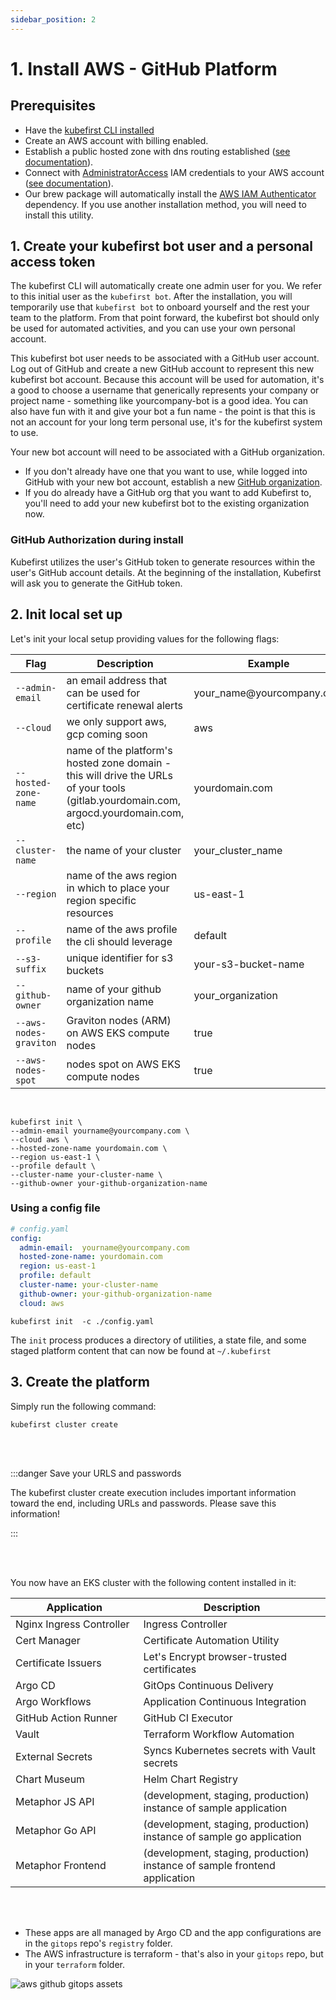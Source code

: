 ```yaml
---
sidebar_position: 2
---
```


# 1. Install AWS - GitHub Platform

## Prerequisites

- Have the <a href="/docs/getting-started/installation#1-install-the-kubefirst-cli">kubefirst CLI installed</a>
- Create an AWS account with billing enabled.
- Establish a public hosted zone with dns routing established (<a href="https://docs.aws.amazon.com/Route53/latest/DeveloperGuide/hosted-zones-working-with.html">see documentation</a>).
- Connect with <a href="https://console.aws.amazon.com/iam/home?#/policies/arn:aws:iam::aws:policy/AdministratorAccessserviceLevelSummary">AdministratorAccess</a> IAM credentials to your AWS account (<a href="https://docs.aws.amazon.com/general/latest/gr/aws-sec-cred-types.html#access-keys-and-secret-access-keys">see documentation</a>).
- Our brew package will automatically install the <a href="https://docs.aws.amazon.com/eks/latest/userguide/install-aws-iam-authenticator.html">AWS IAM Authenticator</a> dependency. If you use another installation method, you will need to install this utility.

## 1. Create your kubefirst bot user and a personal access token

The kubefirst CLI will automatically create one admin user for you. We refer to this initial user as the `kubefirst bot`. After the installation, you will temporarily use that `kubefirst bot` to onboard yourself and the rest your team to the platform. From that point forward, the kubefirst bot should only be used for automated activities, and you can use your own personal account.

This kubefirst bot user needs to be associated with a GitHub user account. Log out of GitHub and create a new GitHub account to represent this new kubefirst bot account. Because this account will be used for automation, it's a good to choose a username that generically represents your company or project name - something like yourcompany-bot is a good idea. You can also have fun with it and give your bot a fun name - the point is that this is not an account for your long term personal use, it's for the kubefirst system to use.

Your new bot account will need to be associated with a GitHub organization.

- If you don't already have one that you want to use, while logged into GitHub with your new bot account, establish a new <a href="https://docs.github.com/en/organizations/collaborating-with-groups-in-organizations/creating-a-new-organization-from-scratch">GitHub organization</a>.
- If you do already have a GitHub org that you want to add Kubefirst to, you'll need to add your new kubefirst bot to the existing organization now.

### GitHub Authorization during install

Kubefirst utilizes the user's GitHub token to generate resources within the user's GitHub account details.
At the beginning of the installation, Kubefirst will ask you to generate the GitHub token.

## 2. Init local set up

Let's init your local setup providing values for the following flags:

<!-- please ensure table column widths are appropriate for content -->

<table>
  <thead>
    <tr>
      <th width="10%">Flag</th>
      <th width="30%">Description</th>
      <th width="10%">Example</th>
    </tr>
  </thead>
  <tbody>
    <tr>
      <td><code>--admin-email</code></td>
      <td>an email address that can be used for certificate renewal alerts</td>
      <td>your_name@yourcompany.com</td>
    </tr>
    <tr>
      <td><code>--cloud</code></td>
      <td>we only support aws, gcp coming soon</td>
      <td>aws</td>
    </tr>
    <tr>
      <td><code>--hosted-zone-name</code></td>
      <td>name of the platform's hosted zone domain - this will drive the URLs of your tools (gitlab.yourdomain.com, argocd.yourdomain.com, etc)</td>
      <td>yourdomain.com</td>
    </tr>
    <tr>
      <td><code>--cluster-name</code></td>
      <td>the name of your cluster</td>
      <td>your_cluster_name</td>
    </tr>
    <tr>
      <td><code>--region</code></td>
      <td>name of the aws region in which to place your region specific resources</td>
      <td>us-east-1</td>
    </tr>
    <tr>
      <td><code>--profile</code></td>
      <td>name of the aws profile the cli should leverage</td>
      <td>default</td>
    </tr>
    <tr>
      <td><code>--s3-suffix</code></td>
      <td>unique identifier for s3 buckets</td>
      <td>your-s3-bucket-name</td>
    </tr>
    <tr>
      <td><code>--github-owner</code></td>
      <td>name of your github organization name</td>
      <td>your_organization</td>
    </tr>
    <tr>
      <td><code>--aws-nodes-graviton</code></td>
      <td>Graviton nodes (ARM) on AWS EKS compute nodes</td>
      <td>true</td>
    </tr>
    <tr>
      <td><code>--aws-nodes-spot</code></td>
      <td>nodes spot on AWS EKS compute nodes</td>
      <td>true</td>
    </tr>
  </tbody>
</table>

<br />

```
kubefirst init \
--admin-email yourname@yourcompany.com \
--cloud aws \
--hosted-zone-name yourdomain.com \
--region us-east-1 \
--profile default \
--cluster-name your-cluster-name \
--github-owner your-github-organization-name
```

### Using a config file

```yaml
# config.yaml
config:
  admin-email:  yourname@yourcompany.com 
  hosted-zone-name: yourdomain.com
  region: us-east-1 
  profile: default
  cluster-name: your-cluster-name
  github-owner: your-github-organization-name
  cloud: aws
```

```
kubefirst init  -c ./config.yaml
```

The ```init``` process produces a directory of utilities, a state file, and some staged platform content that can now be found at ```~/.kubefirst```

## 3. Create the platform

Simply run the following command:

```
kubefirst cluster create
```

<br></br>

:::danger Save your URLS and passwords

The kubefirst cluster create execution includes important information toward the end, including URLs and passwords. Please save this information!

:::

<br></br>

You now have an EKS cluster with the following content installed in it:

<table>
  <thead>
    <tr>
      <th width="20%">Application</th>
      <th width="30%">Description</th>
    </tr>
  </thead>
  <tbody>
    <tr>
      <td>Nginx Ingress Controller</td>
      <td>Ingress Controller</td>
    </tr>
    <tr>
      <td>Cert Manager</td>
      <td>Certificate Automation Utility</td>
    </tr>
    <tr>
      <td>Certificate Issuers</td>
      <td>Let's Encrypt browser-trusted certificates</td>
    </tr>
    <tr>
      <td>Argo CD</td>
      <td>GitOps Continuous Delivery</td>
    </tr>
    <tr>
      <td>Argo Workflows</td>
      <td>Application Continuous Integration</td>
    </tr>
    <tr>
      <td>GitHub Action Runner</td>
      <td>GitHub CI Executor</td>
    </tr>
    <tr>
      <td>Vault</td>
      <td>Terraform Workflow Automation</td>
    </tr>
    <tr>
      <td>External Secrets</td>
      <td>Syncs Kubernetes secrets with Vault secrets</td>
    </tr>
    <tr>
      <td>Chart Museum</td>
      <td>Helm Chart Registry</td>
    </tr>
    <tr>
      <td>Metaphor JS API</td>
      <td>(development, staging, production) instance of sample application</td>
    </tr>
    <tr>
      <td>Metaphor Go API</td>
      <td>(development, staging, production) instance of sample go application</td>
    </tr>
    <tr>
      <td>Metaphor Frontend</td>
      <td>(development, staging, production) instance of sample frontend application</td>
    </tr>
  </tbody>
</table>

<br></br>

- These apps are all managed by Argo CD and the app configurations are in the ```gitops``` repo's ```registry``` folder.
- The AWS infrastructure is terraform - that's also in your ```gitops``` repo, but in your ```terraform``` folder.

![aws github gitops assets](/img/gitops-assets-aws-gh.png)